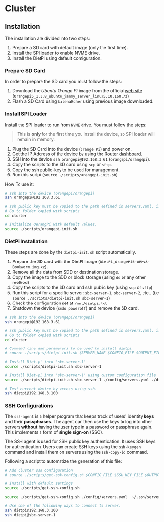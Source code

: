 # Cluster

## Installation

The installation are divided into two steps:

1. Prepare a SD card with default image (only the first time).
2. Install the SPI loader to enable NVME drive.
3. Install the DietPi using default configuration.

### Prepare SD Card

In order to prepare the SD card you must follow the steps:

1. Download the *Ubuntu Orange Pi* image from the official [web site](http://www.orangepi.org/html/hardWare/computerAndMicrocontrollers/service-and-support/Orange-pi-5.html) (`Orangepi5_1.1.8_ubuntu_jammy_server_linux5.10.160.7z`)
2. Flash a SD Card using `balenaEcher` using previous image downloaded.

### Install SPI Loader

Install the SPI loader to run from `NVME` drive. You must follow the steps:

> This is **only** for the first time you install the device, so SPI loader will remain in memory.

1. Plug the SD Card into the device (`Orange Pi`) and power on.
2. Get the IP Address of the device by using the [Router dashboard](http://192.168.3.1/).
3. SSH into the device `ssh orangepi@192.168.3.61` (`orangepi/orangepi`).
4. Copy the scripts to the SD card using `scp` or `sftp`.
5. Copy the ssh public-key to be used for management.
6. Run this script (`source ./scripts/orangepi-init.sh`)

How To use it:

```bash
# ssh into the device (orangepi/orangepi)
ssh orangepi@192.168.3.61

# ssh public key must be copied to the path defined in servers.yaml. i.e "$HOME/.ssh/server_key.pub"
# Go to folder copied with scripts
cd cluster

# Initialize OerangPi with default values.
source ./scripts/orangepi-init.sh
```

### DietPi Installation

These steps are done by the `dietpi-init.sh` script automatically.

1. Prepare the SD card with the DietPI image (`DietPi_OrangePi5-ARMv8-Bookworm.img.xz`).
2. Remove all the data from SDD or destination storage.
3. Copy the image to the SDD or block storage (using `dd` or any other method)
4. Copy the scripts to the SD card and ssh public key (using `scp` or `sftp`)
5. Run this script for a specific server: `sbc-server-1`, `sbc-server-2`, etc.. (i.e `source ./scripts/dietpi-init.sh sbc-server-1`)
6. Check the configuration set at `/mnt/dietpi.txt`
7. Shutdown the device (`sudo poweroff`) and remove the SD card.

```bash
# ssh into the device (orangepi/orangepi)
ssh orangepi@192.168.3.61

# ssh public key must be copied to the path defined in servers.yaml. i.e "$HOME/.ssh/server_key.pub"
# Go to folder copied with scripts
cd cluster

# Command line and parameters to be used to install dietpi
# source ./scripts/dietpi-init.sh $SERVER_NAME $CONFIG_FILE $OUTPUT_FILE

# Install Diet-pi into 'sbc-server-1'
source ./scripts/dietpi-init.sh sbc-server-1

# Install Diet-pi into 'sbc-server-1' using custom configuration file
source ./scripts/dietpi-init.sh sbc-server-1 ./config/servers.yaml ./dietpi.txt

# Test current device by access using ssh.
ssh dietpi@192.168.3.100
```

### SSH Configurations

The `ssh-agent` is a helper program that keeps track of users' identity **keys** and their **passphrases**. The agent can then use the keys to log into other servers **without** having the user type in a password or passphrase again. This implements a form of **single sign-on** (SSO).

The SSH agent is used for SSH public key authentication. It uses SSH keys for authentication. Users can create SSH keys using the `ssh-keygen` command and install them on servers using the `ssh-copy-id` command.

Following a script to automatize the generation of this file:

```bash
# Add cluster ssh configuration
# source ./scripts/get-ssh-config.sh $CONFIG_FILE $SSH_KEY_FILE $OUTPUT_FILE

# Install with default settings
source ./scripts/get-ssh-config.sh

source ./scripts/get-ssh-config.sh ./config/servers.yaml  ~/.ssh/server_key $HOME/.ssh/ssh_config

# Use one of the following ways to connect to server.
ssh dietpi@192.168.3.100
ssh dietpi@sbc-server-1
```
